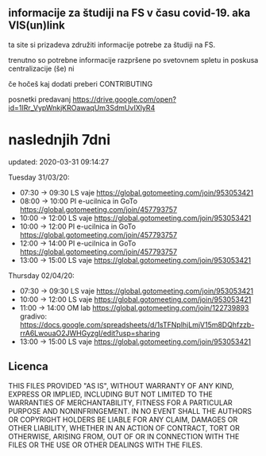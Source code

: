 ## informacije za študiji na FS v času covid-19. aka VIS(un)link
ta site si prizadeva združiti informacije potrebe za študiji na FS. 

trenutno so potrebne informacije razpršene po svetovnem spletu in poskusa centralizacije (še) ni

če hočeš kaj dodati preberi CONTRIBUTING

posnetki predavanj https://drive.google.com/open?id=1IRr_VypWnkjKROawaqUm3SdmUvIXlyR4

# naslednjih 7dni
updated: 2020-03-31 09:14:27

Tuesday 31/03/20:
 - 07:30 -> 09:30
	LS vaje https://global.gotomeeting.com/join/953053421
 - 08:00 -> 10:00
	PI e-ucilnica in GoTo https://global.gotomeeting.com/join/457793757
 - 10:00 -> 12:00
	LS vaje https://global.gotomeeting.com/join/953053421
 - 10:00 -> 12:00
	PI e-ucilnica in GoTo https://global.gotomeeting.com/join/457793757
 - 12:00 -> 14:00
	PI e-ucilnica in GoTo https://global.gotomeeting.com/join/457793757
 - 13:00 -> 15:00
	LS vaje https://global.gotomeeting.com/join/953053421

Thursday 02/04/20:
 - 07:30 -> 09:30
	LS vaje https://global.gotomeeting.com/join/953053421
 - 10:00 -> 12:00
	LS vaje https://global.gotomeeting.com/join/953053421
 - 11:00 -> 14:00
	OM lab https://global.gotomeeting.com/join/122739893 gradivo: https://docs.google.com/spreadsheets/d/1sTFNplhjLmjV15m8DQhfzzb-rrA6LwouaO2JWHGyzgI/edit?usp=sharing
 - 13:00 -> 15:00
	LS vaje https://global.gotomeeting.com/join/953053421
## Licenca
THIS FILES PROVIDED "AS IS", WITHOUT WARRANTY OF ANY KIND, EXPRESS OR
IMPLIED, INCLUDING BUT NOT LIMITED TO THE WARRANTIES OF MERCHANTABILITY,
FITNESS FOR A PARTICULAR PURPOSE AND NONINFRINGEMENT. IN NO EVENT SHALL THE
AUTHORS OR COPYRIGHT HOLDERS BE LIABLE FOR ANY CLAIM, DAMAGES OR OTHER
LIABILITY, WHETHER IN AN ACTION OF CONTRACT, TORT OR OTHERWISE, ARISING FROM,
OUT OF OR IN CONNECTION WITH THE FILES OR THE USE OR OTHER DEALINGS WITH THE FILES.
